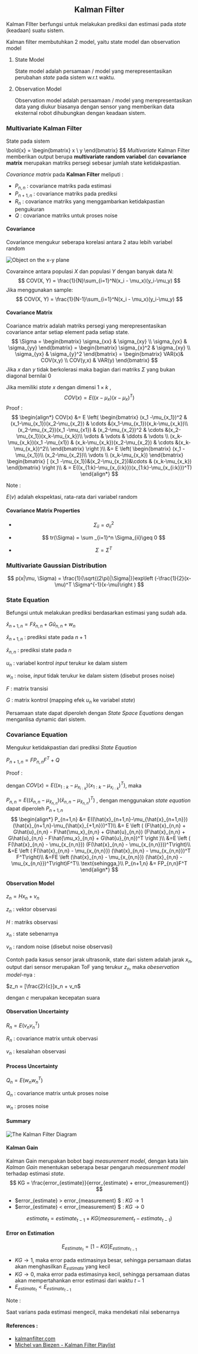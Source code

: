 <center><h2>Kalman Filter</h2></center>

Kalman FIlter berfungsi untuk melakukan prediksi dan estimasi pada *state* (keadaan) suatu sistem.

Kalman filter membutuhkan 2 model, yaitu state model dan observation model

1. State Model

   State model adalah persamaan / model yang merepresentasikan perubahan *state* pada sistem w.r.t waktu.

2. Observation Model

   Observation model adalah persaamaan / model yang merepresentasikan data yang diukur biasanya dengan sensor yang memberikan data eksternal robot dihubungkan dengan keadaan sistem.

### Multivariate Kalman Filter

State pada sistem$$
$$
\bold{x} = \begin{bmatrix}
x \\ y
\end{bmatrix}
$$
*Multivariate* Kalman Filter memberikan output berupa **multivariate random variabel** dan **covariance matrix** merupakan matriks persegi sebesar jumlah state ketidakpastian.

*Covariance matrix* pada **Kalman Filter** meliputi :

- $P_{n,n}$ : covariance matriks pada estimasi
- $P_{n+1,n}$ : covariance matriks pada prediksi
- $R_n$ : covariance matriks yang menggambarkan ketidakpastian pengukuran
- $Q$ : covariance matriks untuk proses noise

#### Covariance 

Covariance mengukur seberapa korelasi antara 2 atau lebih variabel random

![Object on the x-y plane](https://www.kalmanfilter.net/img/BB2/xyPlane.png)

Covaraince antara populasi $X$ dan populasi $Y$ dengan banyak data $N$:
$$
COV(X, Y) = \frac{1}{N}\sum_{i=1}^N(x_i - \mu_x)(y_i-\mu_y)
$$
Jika menggunakan sample:
$$
COV(X, Y) = \frac{1}{N-1}\sum_{i=1}^N(x_i - \mu_x)(y_i-\mu_y)
$$

#### Covariance Matrix

Coariance matrix adalah matriks persegi yang merepresentasikan covariance antar setiap element pada setiap state.
$$
\Sigma = \begin{bmatrix} 
\sigma_{xx} & \sigma_{xy} \\
\sigma_{yx} & \sigma_{yy}
\end{bmatrix}
= \begin{bmatrix} 
\sigma_{x}^2 & \sigma_{xy} \\
\sigma_{yx} & \sigma_{y}^2
\end{bmatrix}
= \begin{bmatrix} 
VAR(x)& COV(x,y) \\
COV(y,x) & VAR(y)
\end{bmatrix}
$$
Jika $x$ dan $y$ tidak berkolerasi maka bagian dari matriks $\Sigma$ yang bukan diagonal bernilai 0

Jika memiliki *state* $x$ dengan dimensi $1 \times k$ ,
$$
COV(x) = E((x-\mu_x)(x-\mu_x)^T)
$$
Proof :
$$
\begin{align*}
COV(x) &= E \left( \begin{bmatrix}
(x_1 -\mu_{x_1})^2 & (x_1-\mu_{x_1})(x_2-\mu_{x_2}) & \cdots &(x_1-\mu_{x_1})(x_k-\mu_{x_k})\\
(x_2-\mu_{x_2})(x_1 -\mu_{x1}) & (x_2-\mu_{x_2})^2 & \cdots &(x_2-\mu_{x_1})(x_k-\mu_{x_k})\\
\vdots & \vdots & \ddots & \vdots \\
(x_k-\mu_{x_k})(x_1 -\mu_{x1}) & (x_k-\mu_{x_k})(x_2-\mu_{x_2}) & \cdots &(x_k-\mu_{x_k})^2\\
\end{bmatrix} \right )\\
&= E \left( \begin{bmatrix}
(x_1 -\mu_{x_1})\\
(x_2-\mu_{x_2})\\
\vdots \\
(x_k-\mu_{x_k})
\end{bmatrix} 
\begin{bmatrix} [ (x_1 -\mu_{x_1})&(x_2-\mu_{x_2})&\cdots & (x_k-\mu_{x_k})
\end{bmatrix}
\right )\\
& = E((x_{1:k}-\mu_{x_{i:k}})(x_{1:k}-\mu_{x_{i:k}})^T)
\end{align*}
$$


Note :

$E(v)$ adalah ekspektasi, rata-rata dari variabel random

#### Covariance Matrix Properties

- $$
  \Sigma_{ii} = \sigma_{ii}^2
  $$

- $$
  tr(\Sigma) = \sum _{i=1}^n \Sigma_{ii}\geq 0
  $$

- $$
  \Sigma = \Sigma^T
  $$

### Multivariate Gaussian Distribution

$$
p(x|\mu, \Sigma) = \frac{1}{\sqrt{(2\pi)|\Sigma|}}exp\left (-\frac{1}{2}(x-\mu)^T \Sigma^{-1}(x-\mu)\right )
$$

### State Equation

Befungsi untuk melakukan prediksi berdasarkan estimasi yang sudah ada.

$\hat{x}_{n+1,n} = F\hat{x}_{n,n} + G\hat{u}_{n,n} +w_n$

$\hat{x}_{n+1,n}$ : prediksi state pada $n+1$

$\hat{x}_{n,n}$ : prediksi state pada $n$

$u_n$ : variabel kontrol *input* terukur ke dalam sistem

$w_n$ : noise, *input* tidak terukur ke dalam sistem (disebut proses noise)

$F$ : matrix transisi

$G$ : matrix kontrol (mapping efek $u_n$ ke variabel *state*)

Persamaan state dapat diperoleh dengan *State Space Equations* dengan menganlisa dynamic dari sistem.

### Covariance Equation

Mengukur ketidakpastian dari prediksi  *State Equation*

$P_{n+1,n} = FP_{n,n}F^T + Q$

Proof :

dengan $COV(x) = E((x_{1:k}-\mu_{x_{i:k}})(x_{1:k}-\mu_{x_{i:k}})^T)$, maka

$P_{n,n} = E((\hat{x}_{n,n}-\mu_{\hat{x}_{n,n}})(\hat{x}_{n,n}-\mu_{\hat{x}_{n,n}})^T)$ , dengan menggunakan *state equation* dapat diperoleh $P_{n+1, n}$
$$
\begin{align*}
P_{n+1,n} &= E((\hat{x}_{n+1,n}-\mu_{\hat{x}_{n+1,n}})(\hat{x}_{n+1,n}-\mu_{\hat{x}_{+1,n}})^T)\\
&= E \left ( (F\hat{x}_{n,n} + G\hat{u}_{n,n} - F\hat{\mu_x}_{n,n} + G\hat{u}_{n,n}) (F\hat{x}_{n,n} + G\hat{u}_{n,n} - F\hat{\mu_x}_{n,n} + G\hat{u}_{n,n})^T \right )\\
&=E \left ( F(\hat{x}_{n,n} - \mu_{x_{n,n}}) (F(\hat{x}_{n,n} - \mu_{x_{n,n}}))^T\right)\\
&=E \left ( F(\hat{x}_{n,n} - \mu_{x_{n,n}}) (\hat{x}_{n,n} - \mu_{x_{n,n}})^T F^T\right)\\
&=FE \left (\hat{x}_{n,n} - \mu_{x_{n,n}}) (\hat{x}_{n,n} - \mu_{x_{n,n}})^T\right)F^T\\
\text{sehingga,}\\
P_{n+1,n} &= FP_{n,n}F^T
\end{align*}
$$

#### Observation Model

$z_n = Hx_n+v_n$

$z_n$ : vektor observasi

$H$ : matriks observasi

$x_n$ : state sebenarnya

$v_n$ : random noise (disebut noise observasi)

Contoh pada kasus sensor jarak ultrasonik, state dari sistem adalah jarak $x_n$, output dari sensor merupakan ToF yang terukur $z_n$, maka *obeservation model*-nya :

$z_n = [\frac{2}{c}]x_n + v_n$

dengan $c$ merupakan kecepatan suara

#### Observation Uncertainty

$R_n = E(v_nv_n^T)$

$R_n$ : covariance matrix untuk obervasi

$v_n$ : kesalahan observasi

#### Process Uncertainty

$Q_n = E(w_nw_n^T)$

$Q_n$ : covariance matrix untuk proses noise

$w_n$ : proses noise

#### Summary

![The Kalman Filter Diagram](https://www.kalmanfilter.net/img/summary/KalmanFilterDiagram.png)

#### Kalman Gain

Kalman Gain merupakan bobot bagi *measurement model*, dengan kata lain *Kalman Gain* menentukan seberapa besar pengaruh *measurement model* terhadap estimasi *state*.
$$
KG = \frac{error_{estimate}}{error_{estimate} + error_{measurement}}
$$

- $error_{estimate} > error_{measurement} $ :  $KG \rightarrow 1$
- $error_{estimate} < error_{measurement} $ :  $KG \rightarrow 0$

$$
estimate_t = estimate_{t-1} + KG(measurement_t-estimate_{t-1})
$$

#### Error on Estimation

$$
E_{estimate_t} = [1-KG]E_{estimate_{t-1}}
$$

- $KG\rightarrow1$, maka  error pada estimasinya besar, sehingga persamaan diatas akan menghasilkan $E_{estimate}$ yang kecil 
- $KG\rightarrow0$, maka  error pada estimasinya kecil, sehingga persamaan diatas akan mempertahankan error estimasi dari waktu $t-1$ 
- $E_{estimate_t} < E_{estimate_{t-1}}$  

Note :

Saat varians pada estimasi mengecil, maka mendekati nilai sebenarnya

#### References :

- [kalmanfilter.com](https://www.kalmanfilter.net/)
- [Michel van Biezen - Kalman Filter Playlist](https://www.youtube.com/playlist?list=PLX2gX-ftPVXU3oUFNATxGXY90AULiqnWT)